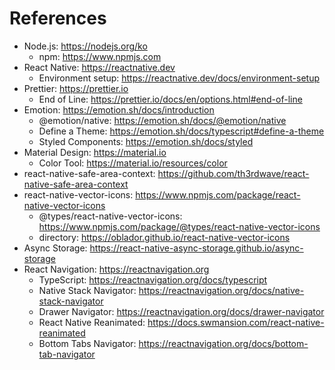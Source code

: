# References

- Node.js: https://nodejs.org/ko
  - npm: https://www.npmjs.com
- React Native: https://reactnative.dev
  - Environment setup: https://reactnative.dev/docs/environment-setup
- Prettier: https://prettier.io
  - End of Line: https://prettier.io/docs/en/options.html#end-of-line
- Emotion: https://emotion.sh/docs/introduction
  - @emotion/native: https://emotion.sh/docs/@emotion/native
  - Define a Theme: https://emotion.sh/docs/typescript#define-a-theme
  - Styled Components: https://emotion.sh/docs/styled
- Material Design: https://material.io
  - Color Tool: https://material.io/resources/color
- react-native-safe-area-context: https://github.com/th3rdwave/react-native-safe-area-context
- react-native-vector-icons: https://www.npmjs.com/package/react-native-vector-icons
  - @types/react-native-vector-icons: https://www.npmjs.com/package/@types/react-native-vector-icons
  - directory: https://oblador.github.io/react-native-vector-icons
- Async Storage: https://react-native-async-storage.github.io/async-storage
- React Navigation: https://reactnavigation.org
  - TypeScript: https://reactnavigation.org/docs/typescript
  - Native Stack Navigator: https://reactnavigation.org/docs/native-stack-navigator
  - Drawer Navigator: https://reactnavigation.org/docs/drawer-navigator
  - React Native Reanimated: https://docs.swmansion.com/react-native-reanimated
  - Bottom Tabs Navigator: https://reactnavigation.org/docs/bottom-tab-navigator
